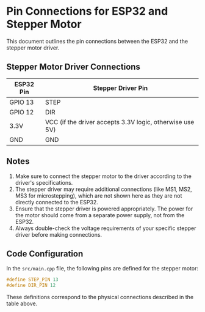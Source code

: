 # Pin Connections for ESP32 and Stepper Motor

This document outlines the pin connections between the ESP32 and the stepper motor driver.

## Stepper Motor Driver Connections

| ESP32 Pin | Stepper Driver Pin |
|-----------|-------------------|
| GPIO 13   | STEP              |
| GPIO 12   | DIR               |
| 3.3V      | VCC (if the driver accepts 3.3V logic, otherwise use 5V) |
| GND       | GND               |

## Notes

1. Make sure to connect the stepper motor to the driver according to the driver's specifications.
2. The stepper driver may require additional connections (like MS1, MS2, MS3 for microstepping), which are not shown here as they are not directly connected to the ESP32.
3. Ensure that the stepper driver is powered appropriately. The power for the motor should come from a separate power supply, not from the ESP32.
4. Always double-check the voltage requirements of your specific stepper driver before making connections.

## Code Configuration

In the `src/main.cpp` file, the following pins are defined for the stepper motor:

```cpp
#define STEP_PIN 13
#define DIR_PIN 12
```

These definitions correspond to the physical connections described in the table above.
